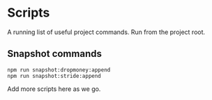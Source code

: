 # Scripts

A running list of useful project commands. Run from the project root.

## Snapshot commands

```
npm run snapshot:dropmoney:append
npm run snapshot:stride:append
```

Add more scripts here as we go.
